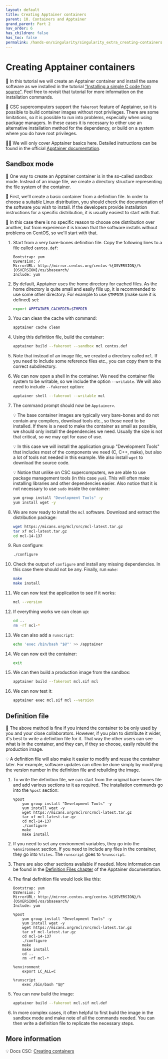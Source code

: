 ```yaml
---
layout: default
title: Creating Apptainer containers
parent: 10. Containers and Apptainer
grand_parent: Part 2
nav_order: 6
has_children: false
has_toc: false
permalink: /hands-on/singularity/singularity_extra_creating-containers.html
---
```


# Creating Apptainer containers

💬 In this tutorial we will create an Apptainer container and install the same
software as we installed in the tutorial
["Installing a simple C code from source"](../installing/mcl.md). Feel free to
revisit that tutorial for more information on the installation commands.

💬 CSC supercomputers support the `fakeroot` feature of Apptainer, so it is
possible to build container images without root privileges. There are some
limitations, so it is possible to run into problems, especially when using
package managers. In these cases it is necessary to either use an alternative
installation method for the dependency, or build on a system where you do have
root privileges.

☝🏻 We will only cover Apptainer basics here. Detailed instructions can be
found in the official
[Apptainer documentation](https://apptainer.org/docs/user/latest/quick_start.html).

## Sandbox mode

💬 One way to create an Apptainer container is in the so-called sandbox mode.
Instead of an image file, we create a directory structure representing the file
system of the container.

💬 First, we'll create a basic container from a definition file. In order to
choose a suitable Linux distribution, you should check the documentation of the
software you wish to install. If the developers provide installation
instructions for a specific distribution, it is usually easiest to start with
that.

💭 In this case there is no specific reason to choose one distribution over
another, but from experience it is known that the software installs without
problems on CentOS, so we'll start with that.

1. Start from a very bare-bones definition file. Copy the following lines to a
   file called `centos.def`:

   ```text
   Bootstrap: yum
   OSVersion: 7
   MirrorURL: http://mirror.centos.org/centos-%{OSVERSION}/%{OSVERSION}/os/$basearch/
   Include: yum
   ```

2. By default, Apptainer uses the home directory for cached files. As the home
   directory is quite small and easily fills up, it is recommended to use some
   other directory. For example to use `$TMPDIR` (make sure it is defined) set:

   ```bash
   export APPTAINER_CACHEDIR=$TMPDIR
   ```

3. You can clean the cache with command:

   ```bash
   apptainer cache clean
   ```

4. Using this definition file, build the container:

   ```bash
   apptainer build --fakeroot --sandbox mcl centos.def
   ```

5. Note that instead of an image file, we created a directory called `mcl`. If
   you need to include some reference files etc., you can copy them to the
   correct subdirectory.
6. We can now open a shell in the container. We need the container file system
   to be writable, so we include the option `--writable`. We will also need to
   include `--fakeroot` option:

   ```bash
   apptainer shell --fakeroot --writable mcl
   ```

7. The command prompt should now be `Apptainer>`.

   💡 The base container images are typically very bare-bones and do not
   contain any compilers, download tools etc., so those need to be installed.
   If there is a need to make the container as small as possible, we should
   only install the dependencies we need. Usually the size is not that
   critical, so we may opt for ease of use.
   
   💡 In this case we will install the application group "Development Tools"
   that includes most of the components we need (C, C++, make), but also a lot
   of tools not needed in this example. We also install `wget` to download the
   source code.

   💡 Notice that unlike on CSC supercomputers, we are able to use package
   management tools (in this case `yum`). This will often make installing
   libraries and other dependencies easier. Also notice that it is not
   necessary to use `sudo` inside the container:

   ```bash
   yum group install "Development Tools" -y
   yum install wget -y
   ```

8. We are now ready to install the `mcl` software. Download and extract the
   distribution package:

   ```bash
   wget https://micans.org/mcl/src/mcl-latest.tar.gz
   tar xf mcl-latest.tar.gz
   cd mcl-14-137
   ```

9. Run configure:

   ```bash
   ./configure
   ```

10. Check the output of `configure` and install any missing dependencies. In
    this case there should not be any. Finally, run `make`:

    ```bash
    make
    make install
    ```

11. We can now test the application to see if it works:

    ```bash
    mcl --version
    ```

12. If everything works we can clean up:

    ```bash
    cd ..
    rm -rf mcl-*
    ```

13. We can also add a `runscript`:

    ```bash
    echo 'exec /bin/bash "$@"' >> /apptainer
    ```

14. We can now exit the container:

    ```bash
    exit
    ```

15. We can then build a production image from the sandbox:

    ```bash
    apptainer build --fakeroot mcl.sif mcl
    ```

16. We can now test it:

    ```bash
    apptainer exec mcl.sif mcl --version
    ```

## Definition file

💬 The above method is fine if you intend the container to be only used by you
and your close collaborators. However, if you plan to distribute it wider, it's
best to write a definition file for it. That way the other users can see what
is in the container, and they can, if they so choose, easily rebuild the
production image.

💡 A definition file will also make it easier to modify and reuse the container
later. For example, software updates can often be done simply by modifying the
version number in the definition file and rebuilding the image.

1. To write the definition file, we can start from the original bare-bones file
and add various sections to it as required. The installation commands go into
the `%post` section:

   ```text
   %post
       yum group install "Development Tools" -y
       yum install wget -y
       wget https://micans.org/mcl/src/mcl-latest.tar.gz
       tar xf mcl-latest.tar.gz
       cd mcl-14-137
       ./configure
       make
       make install
   ```

2. If you need to set any environment variables, they go into the
   `%environment` section. If you need to include any files in the container,
   they go into `%files`. The `runscript` goes to `%runscript`.
3. There are also other sections available if needed. More information can be
   found in the [Definition Files chapter](https://apptainer.org/docs/user/latest/definition_files.html)
   of the Apptainer documentation.
4. The final definition file would look like this:

   ```text
   Bootstrap: yum
   OSVersion: 7
   MirrorURL: http://mirror.centos.org/centos-%{OSVERSION}/%{OSVERSION}/os/$basearch/
   Include: yum
   
   %post
       yum group install "Development Tools" -y
       yum install wget -y
       wget https://micans.org/mcl/src/mcl-latest.tar.gz
       tar xf mcl-latest.tar.gz
       cd mcl-14-137
       ./configure
       make
       make install
       cd ..
       rm -rf mcl-*
   
   %environment
       export LC_ALL=C
   
   %runscript
       exec /bin/bash "$@"
   ```

5. You can now build the image:

   ```bash
   apptainer build --fakeroot mcl.sif mcl.def
   ```

6. In more complex cases, it often helpful to first build the image in the
   sandbox mode and make note of all the commands needed. You can then write a
   definition file to replicate the necessary steps.

## More information

💡 Docs CSC: [Creating containers](https://docs.csc.fi/computing/containers/creating/)
